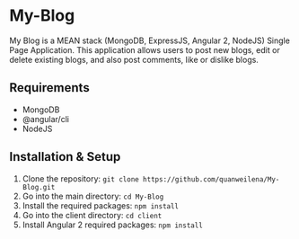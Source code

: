 # My-Blog

My Blog is a MEAN stack (MongoDB, ExpressJS, Angular 2, NodeJS) Single Page Application.  This application allows users to post new blogs, edit or delete existing blogs, and also post comments, like or dislike blogs.  

## Requirements

* MongoDB
* @angular/cli 
* NodeJS

## Installation & Setup

1. Clone the repository: ```git clone https://github.com/quanweilena/My-Blog.git```
2. Go into the main directory: ```cd My-Blog```
3. Install the required packages: ```npm install ```
4. Go into the client directory: ```cd client```
5. Install Angular 2 required packages: ```npm install```

